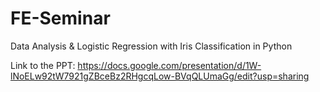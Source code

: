 # FE-Seminar
Data Analysis & Logistic Regression with Iris Classification in Python



Link to the PPT: https://docs.google.com/presentation/d/1W-lNoELw92tW7921gZBceBz2RHgcqLow-BVqQLUmaGg/edit?usp=sharing
